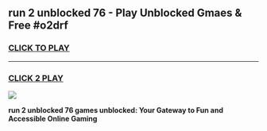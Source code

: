 
## run 2 unblocked 76 - Play Unblocked Gmaes & Free #o2drf
<h3>
<a href="https://news.freeplayer.one?title=run_2_unblocked_76&ref=24F">CLICK TO PLAY</a></h3>
<hr>

<h3>
<a href="https://news.freeplayer.one?title=run_2_unblocked_76&ref=24F">CLICK 2 PLAY</a>
  
</h3>

<a href="https://news.freeplayer.one?title=run_2_unblocked_76&ref=24F/"><img src="https://clearcache.store/games.png"></a>


**run 2 unblocked 76 games unblocked: Your Gateway to Fun and Accessible Online Gaming**
